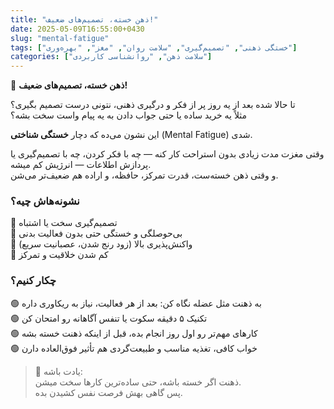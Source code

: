 ```yaml
---
title: "ذهن خسته، تصمیم‌های ضعیف!"
date: 2025-05-09T16:55:00+0430
slug: "mental-fatigue"
tags: ["خستگی ذهنی", "تصمیم‌گیری", "سلامت روان", "مغز", "بهره‌وری"]
categories: ["سلامت ذهن", "روانشناسی کاربردی"]
---
```


🔋 **ذهن خسته، تصمیم‌های ضعیف!**

تا حالا شده بعد از یه روز پر از فکر و درگیری ذهنی، نتونی درست تصمیم بگیری؟  
مثلاً یه خرید ساده یا حتی جواب دادن به یه پیام واست سخت بشه؟

این نشون می‌ده که دچار **خستگی شناختی** (Mental Fatigue) شدی.

وقتی مغزت مدت زیادی بدون استراحت کار کنه — چه با فکر کردن، چه با تصمیم‌گیری یا پردازش اطلاعات — انرژیش کم میشه.  
و وقتی ذهن خسته‌ست، قدرت تمرکز، حافظه، و اراده هم ضعیف‌تر می‌شن.

### نشونه‌هاش چیه؟
🔻 تصمیم‌گیری سخت یا اشتباه  
🔻 بی‌حوصلگی و خستگی حتی بدون فعالیت بدنی  
🔻 واکنش‌پذیری بالا (زود رنج شدن، عصبانیت سریع)  
🔻 کم شدن خلاقیت و تمرکز  

### چکار کنیم؟
🟢 به ذهنت مثل عضله نگاه کن: بعد از هر فعالیت، نیاز به ریکاوری داره  
🟢 تکنیک ۵ دقیقه سکوت یا تنفس آگاهانه رو امتحان کن  
🟢 کارهای مهم‌تر رو اول روز انجام بده، قبل از اینکه ذهنت خسته بشه  
🟢 خواب کافی، تغذیه مناسب و طبیعت‌گردی هم تأثیر فوق‌العاده دارن

> 🧠 یادت باشه:  
> ذهنت اگر خسته باشه، حتی ساده‌ترین کارها سخت میشن.  
> پس گاهی بهش فرصت نفس کشیدن بده.
